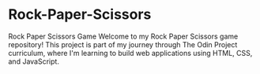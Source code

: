 # Rock-Paper-Scissors
Rock Paper Scissors Game
Welcome to my Rock Paper Scissors game repository! This project is part of my journey through The Odin Project curriculum, where I'm learning to build web applications using HTML, CSS, and JavaScript.
